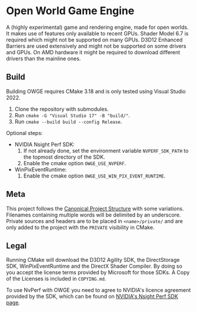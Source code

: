 # Open World Game Engine
A (highly experimental) game and rendering engine, made for open worlds.
It makes use of features only available to recent GPUs.
Shader Model 6.7 is required which might not be supported on many GPUs.
D3D12 Enhanced Barriers are used extensively and might not be supported on some drivers and GPUs.
On AMD hardware it might be required to download different drivers than the mainline ones.

## Build
Building OWGE requires CMake 3.18 and is only tested using Visual Studio 2022.
1. Clone the repository with submodules.
2. Run `cmake -G "Visual Studio 17" -B "build/"`.
3. Run `cmake --build build --config Release`.

Optional steps:
- NVIDIA Nsight Perf SDK:
    1. If not already done, set the environment variable `NVPERF_SDK_PATH` to the topmost directory of the SDK.
    2. Enable the cmake option `OWGE_USE_NVPERF`.
- WinPixEventRuntime:
    1. Enable the cmake option `OWGE_USE_WIN_PIX_EVENT_RUNTIME`.

## Meta
This project follows the [Canonical Project Structure](https://www.open-std.org/jtc1/sc22/wg21/docs/papers/2018/p1204r0.html) with some variations.
Filenames containing multiple words will be delimited by an underscore.
Private sources and headers are to be placed in `<name>/private/` and are only added to the project with the `PRIVATE` visibility in CMake.

## Legal
Running CMake will download the D3D12 Agility SDK, the DirectStorage SDK, WinPixEventRuntime and the DirectX Shader Compiler.
By doing so you accept the license terms provided by Microsoft for those SDKs.
A Copy of the Licenses is included in `COPYING.md`.

To use NvPerf with OWGE you need to agree to NVIDIA's licence agreement provided by the SDK,
which can be found on [NVIDIA's Nsight Perf SDK page](https://developer.nvidia.com/nsight-perf-sdk).
